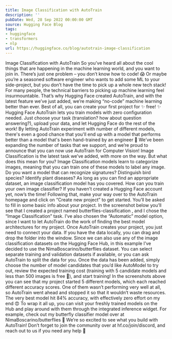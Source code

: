 ```yaml
---
title: Image Classification with AutoTrain
description: ''
pubDate: Wed, 28 Sep 2022 00:00:00 GMT
source: Hugging Face Blog
tags:
- huggingface
- transformers
- nlp
url: https://huggingface.co/blog/autotrain-image-classification
---
```


Image Classification with AutoTrain
So you’ve heard all about the cool things that are happening in the machine learning world, and you want to join in. There’s just one problem – you don’t know how to code! 😱 Or maybe you’re a seasoned software engineer who wants to add some ML to your side-project, but you don’t have the time to pick up a whole new tech stack! For many people, the technical barriers to picking up machine learning feel insurmountable. That’s why Hugging Face created AutoTrain, and with the latest feature we’ve just added, we’re making “no-code” machine learning better than ever. Best of all, you can create your first project for ✨ free! ✨
Hugging Face AutoTrain lets you train models with zero configuration needed. Just choose your task (translation? how about question answering?), upload your data, and let Hugging Face do the rest of the work! By letting AutoTrain experiment with number of different models, there's even a good chance that you'll end up with a model that performs better than a model that's been hand-trained by an engineer 🤯 We’ve been expanding the number of tasks that we support, and we’re proud to announce that you can now use AutoTrain for Computer Vision! Image Classification is the latest task we’ve added, with more on the way. But what does this mean for you?
Image Classification models learn to categorize images, meaning that you can train one of these models to label any image. Do you want a model that can recognize signatures? Distinguish bird species? Identify plant diseases? As long as you can find an appropriate dataset, an image classification model has you covered.
How can you train your own image classifier?
If you haven’t created a Hugging Face account yet, now’s the time! Following that, make your way over to the AutoTrain homepage and click on “Create new project” to get started. You’ll be asked to fill in some basic info about your project. In the screenshot below you’ll see that I created a project named butterflies-classification
, and I chose the “Image Classification” task. I’ve also chosen the “Automatic” model option, since I want to let AutoTrain do the work of finding the best model architectures for my project.
Once AutoTrain creates your project, you just need to connect your data. If you have the data locally, you can drag and drop the folder into the window. Since we can also use any of the image classification datasets on the Hugging Face Hub, in this example I’ve decided to use the NimaBoscarino/butterflies dataset. You can select separate training and validation datasets if available, or you can ask AutoTrain to split the data for you.
Once the data has been added, simply choose the number of model candidates that you’d like AutoModel to try out, review the expected training cost (training with 5 candidate models and less than 500 images is free 🤩), and start training!
In the screenshots above you can see that my project started 5 different models, which each reached different accuracy scores. One of them wasn’t performing very well at all, so AutoTrain went ahead and stopped it so that it wouldn’t waste resources. The very best model hit 84% accuracy, with effectively zero effort on my end 😍 To wrap it all up, you can visit your freshly trained models on the Hub and play around with them through the integrated inference widget. For example, check out my butterfly classifier model over at NimaBoscarino/butterflies 🦋
We’re so excited to see what you build with AutoTrain! Don’t forget to join the community over at hf.co/join/discord, and reach out to us if you need any help 🤗